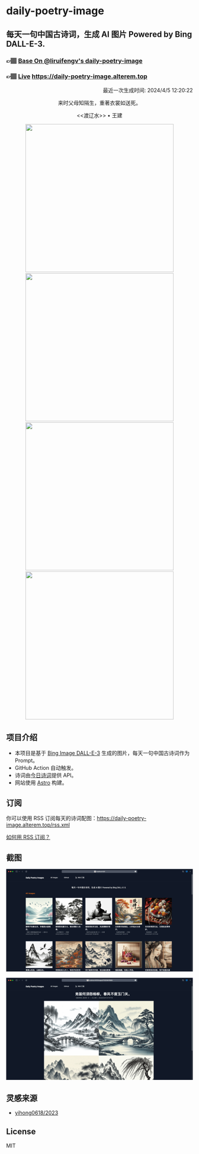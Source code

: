 
# daily-poetry-image

## 每天一句中国古诗词，生成 AI 图片 Powered by Bing DALL-E-3.

### 👉🏽 [Base On @liruifengv's daily-poetry-image](https://github.com/liruifengv/daily-poetry-image)

### 👉🏽 [Live](https://daily-poetry-image.alterem.top/) https://daily-poetry-image.alterem.top

<p align="right">
  最近一次生成时间: 2024/4/5 12:20:22
</p>
<p align="center">
来时父母知隔生，重著衣裳如送死。
</p>
<p align="center">
<<渡辽水>> • 王建
</p>
<p align="center">
<img src="https://tse3.mm.bing.net/th/id/OIG4.VIBocod8tfmd7D4COaPV" height="400" width="400" />
<img src="https://tse2.mm.bing.net/th/id/OIG4.HbsDLnAJTaLWxysEID3y" height="400" width="400" />
<img src="https://tse4.mm.bing.net/th/id/OIG4.U.Cm0IgM.Fhwb.BO0eg8" height="400" width="400" />
<img src="https://tse4.mm.bing.net/th/id/OIG4.feo8fJ2L_zPBEjtpRKwD" height="400" width="400" />
</p>

## 项目介绍

-   本项目是基于 [Bing Image DALL-E-3](https://www.bing.com/images/create) 生成的图片，每天一句中国古诗词作为 Prompt。
-   GitHub Action 自动触发。
-   诗词由[今日诗词](https://www.jinrishici.com/)提供 API。
-   网站使用 [Astro](https://astro.build) 构建。

## 订阅

你可以使用 RSS 订阅每天的诗词配图：https://daily-poetry-image.alterem.top/rss.xml

[如何用 RSS 订阅？](https://zhuanlan.zhihu.com/p/55026716)

## 截图

![图片列表](./screenshots/Snipaste_2023-12-28_21-00-26.png)

![图片详情](./screenshots/Snipaste_2023-12-28_21-00-53.png)

## 灵感来源

-   [yihong0618/2023](https://github.com/yihong0618/2023)

## License

MIT
